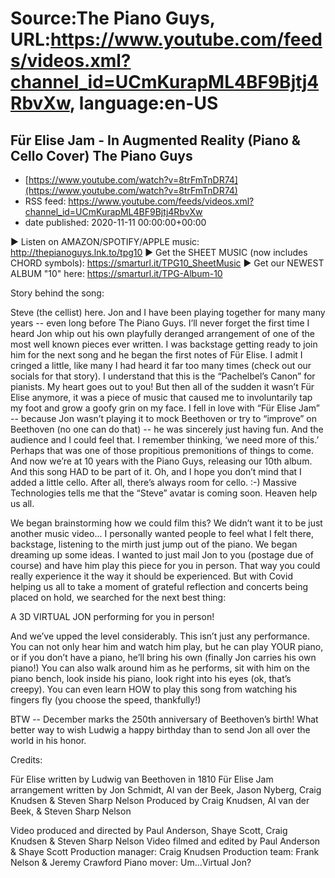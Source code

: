 # Source:The Piano Guys, URL:https://www.youtube.com/feeds/videos.xml?channel_id=UCmKurapML4BF9Bjtj4RbvXw, language:en-US

## Für Elise Jam - In Augmented Reality (Piano & Cello Cover) The Piano Guys
 - [https://www.youtube.com/watch?v=8trFmTnDR74](https://www.youtube.com/watch?v=8trFmTnDR74)
 - RSS feed: https://www.youtube.com/feeds/videos.xml?channel_id=UCmKurapML4BF9Bjtj4RbvXw
 - date published: 2020-11-11 00:00:00+00:00

► Listen on AMAZON/SPOTIFY/APPLE music: http://thepianoguys.lnk.to/tpg10
► Get the SHEET MUSIC (now includes CHORD symbols): https://smarturl.it/TPG10_SheetMusic
► Get our NEWEST ALBUM "10" here: https://smarturl.it/TPG-Album-10

Story behind the song: 

Steve (the cellist) here. Jon and I have been playing together for many many years -- even long before The Piano Guys. I’ll never forget the first time I heard Jon whip out his own playfully deranged arrangement of one of the most well known pieces ever written. I was backstage getting ready to join him for the next song and he began the first notes of Für Elise. I admit I cringed a little, like many I had heard it far too many times (check out our socials for that story). I understand that this is the “Pachelbel’s Canon” for pianists. My heart goes out to you! But then all of the sudden it wasn’t Für Elise anymore, it was a piece of music that caused me to involuntarily tap my foot and grow a goofy grin on my face. I fell in love with “Für Elise Jam” -- because Jon wasn’t playing it to mock Beethoven or try to “improve” on Beethoven (no one can do that) -- he was sincerely just having fun. And the audience and I could feel that. I remember thinking, ‘we need more of this.’ Perhaps that was one of those propitious premonitions of things to come. And now we’re at 10 years with the Piano Guys, releasing our 10th album. And this song HAD to be part of it. Oh, and I hope you don’t mind that I added a little cello. After all, there’s always room for cello. :-) Massive Technologies tells me that the “Steve” avatar is coming soon. Heaven help us all.

We began brainstorming how we could film this? We didn’t want it to be just another music video... I personally wanted people to feel what I felt there, backstage, listening to the mirth just jump out of the piano. We began dreaming up some ideas. I wanted to just mail Jon to you (postage due of course) and have him play this piece for you in person. That way you could really experience it the way it should be experienced. But with Covid helping us all to take a moment of grateful reflection and concerts being placed on hold, we searched for the next best thing:

A 3D VIRTUAL JON performing for you in person!

And we’ve upped the level considerably. This isn’t just any performance. You can not only hear him and watch him play, but he can play YOUR piano, or if you don’t have a piano, he’ll bring his own (finally Jon carries his own piano!) You can also walk around him as he performs, sit with him on the piano bench, look inside his piano, look right into his eyes (ok, that’s creepy). You can even learn HOW to play this song from watching his fingers fly (you choose the speed, thankfully!)

BTW -- December marks the 250th anniversary of Beethoven’s birth! What better way to wish Ludwig a happy birthday than to send Jon all over the world in his honor.


Credits:

Für Elise written by Ludwig van Beethoven in 1810
Für Elise Jam arrangement written by Jon Schmidt, Al van der Beek, Jason Nyberg, Craig Knudsen & Steven Sharp Nelson
Produced by Craig Knudsen, Al van der Beek, & Steven Sharp Nelson

Video produced and directed by Paul Anderson, Shaye Scott, Craig Knudsen & Steven Sharp Nelson
Video filmed and edited by Paul Anderson & Shaye Scott
Production manager: Craig Knudsen
Production team: Frank Nelson & Jeremy Crawford
Piano mover: Um...Virtual Jon?

